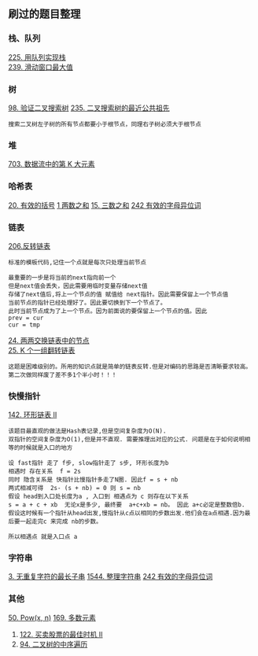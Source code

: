 ## 刷过的题目整理

### 栈、队列

[225. 用队列实现栈](https://leetcode-cn.com/problems/implement-stack-using-queues/)  
[239. 滑动窗口最大值](https://leetcode-cn.com/problems/sliding-window-maximum/)  



### 树
[98. 验证二叉搜索树](https://leetcode-cn.com/problems/validate-binary-search-tree/)
[235. 二叉搜索树的最近公共祖先](https://leetcode-cn.com/problems/lowest-common-ancestor-of-a-binary-search-tree/)
```
搜索二叉树左子树的所有节点都要小于根节点，同理右子树必须大于根节点
```





### 堆

[703. 数据流中的第 K 大元素](https://leetcode-cn.com/problems/kth-largest-element-in-a-stream/)


### 哈希表
[20. 有效的括号](https://leetcode-cn.com/problems/valid-parentheses/)
[1 两数之和](https://leetcode-cn.com/problems/two-sum/)
[15. 三数之和](https://leetcode-cn.com/problems/3sum/)
[242 有效的字母异位词](https://leetcode-cn.com/problems/valid-anagram/)


### 链表

[206.反转链表](https://leetcode-cn.com/problems/reverse-linked-list/) 
```
标准的模板代码,记住一个点就是每次只处理当前节点

最重要的一步是将当前的next指向前一个
但是next值会丢失，因此需要用临时变量存储next值
存储了next值后,将上一个节点的值 赋值给 next指针。因此需要保留上一个节点值
当前节点的指针已经处理好了。因此要切换到下一个节点了。 
此时当前节点成为了上一个节点。因为前面说的要保留上一个节点的值。因此
prev = cur 
cur = tmp
```
[24. 两两交换链表中的节点](https://leetcode-cn.com/problems/swap-nodes-in-pairs/submissions/)  
[25. K 个一组翻转链表](https://leetcode-cn.com/problems/reverse-nodes-in-k-group/submissions/)
```
这题是困难级别的。所用的知识点就是简单的链表反转.但是对编码的思路是否清晰要求较高。
第二次做同样废了差不多1个半小时！！！
```


### 快慢指针

[142. 环形链表 II](https://leetcode-cn.com/problems/linked-list-cycle-ii/) 
```
该题目最直观的做法是Hash表记录,但是空间复杂度为O(N).
双指针的空间复杂度为O(1),但是并不直观. 需要推理出对应的公式. 问题是在于如何说明相等的时候就是入口的地方

设 fast指针 走了 f步, slow指针走了 s步, 环形长度为b
相遇时 存在关系  f = 2s
同时 隐含关系是 快指针比慢指针多走了N圈. 因此f = s + nb
两式相减可得  2s- (s + nb) = 0 则 s = nb
假设 head到入口处长度为a , 入口到 相遇点为 c 则存在以下关系
s = a + c + xb  无论x是多少, 最终要  a+c+xb = nb。 因此 a+c必定是整数倍b.
假设这时候有一个指针从head出发,慢指针从c点以相同的步数出发.他们会在a点相遇.因为最后要一起走完c 来完成 nb的步数。

所以相遇点 就是入口点 a

```

### 字符串

[3. 无重复字符的最长子串](https://leetcode-cn.com/problems/longest-substring-without-repeating-characters/)
[1544. 整理字符串](https://leetcode-cn.com/problems/make-the-string-great/)
[242 有效的字母异位词](https://leetcode-cn.com/problems/valid-anagram/)





### 其他
[50. Pow(x, n)](https://leetcode-cn.com/problems/powx-n/)
[169. 多数元素](https://leetcode-cn.com/problems/majority-element/)


1. [122. 买卖股票的最佳时机 II](https://leetcode-cn.com/problems/best-time-to-buy-and-sell-stock-ii/)
2. [94. 二叉树的中序遍历](https://leetcode-cn.com/problems/binary-tree-inorder-traversal/)